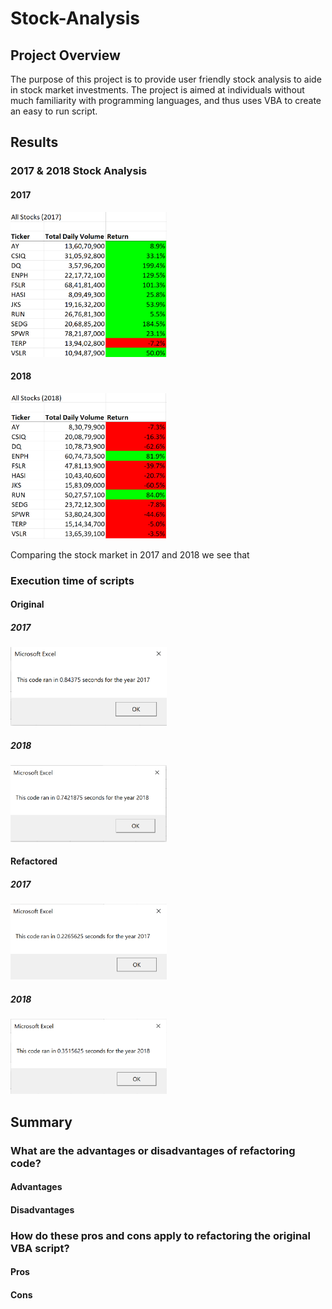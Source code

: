 # Stock-Analysis
## Project Overview
The purpose of this project is to provide user friendly stock analysis to aide in stock market investments. The project is aimed at individuals without much familiarity with programming languages, and thus uses VBA to create an easy to run script.
## Results
### 2017 & 2018 Stock Analysis
#### 2017

<img src="https://github.com/mayajaral/Stock-Analysis/blob/master/Resources/All_Stocks_2017.PNG" width="250">

#### 2018

<img src="https://github.com/mayajaral/Stock-Analysis/blob/master/Resources/All_Stocks_2018.PNG" width="250">

Comparing the stock market in 2017 and 2018 we see that 
### Execution time of scripts
#### Original
##### 2017
<img src="https://github.com/mayajaral/Stock-Analysis/blob/master/Resources/2017_Time.PNG" width="250">

##### 2018
<img src="https://github.com/mayajaral/Stock-Analysis/blob/master/Resources/2018_Time.PNG" width="250">

#### Refactored
##### 2017
<img src="https://github.com/mayajaral/Stock-Analysis/blob/master/Resources/VBA_Challenge_2017.PNG" width="250">

##### 2018
<img src="https://github.com/mayajaral/Stock-Analysis/blob/master/Resources/VBA_Challenge_2018.PNG" width="250">


## Summary
### What are the advantages or disadvantages of refactoring code?
#### Advantages

#### Disadvantages
### How do these pros and cons apply to refactoring the original VBA script?
#### Pros
#### Cons
